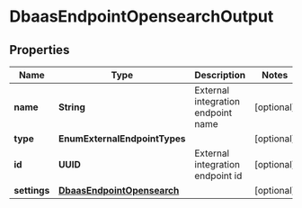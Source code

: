 

# DbaasEndpointOpensearchOutput


## Properties

| Name | Type | Description | Notes |
|------------ | ------------- | ------------- | -------------|
|**name** | **String** | External integration endpoint name |  [optional] |
|**type** | **EnumExternalEndpointTypes** |  |  [optional] |
|**id** | **UUID** | External integration endpoint id |  [optional] |
|**settings** | [**DbaasEndpointOpensearch**](DbaasEndpointOpensearch.md) |  |  [optional] |



